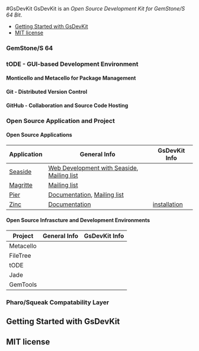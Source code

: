 #GsDevKit
GsDevKit is an *Open Source Development Kit for GemStone/S 64 Bit*.
* [Getting Started with GsDevKit](#getting-started-with-gsdevkit)
* [MIT license](#mit-license)

### GemStone/S 64 
### tODE - GUI-based Development Environment
#### Monticello and Metacello for Package Management
#### Git - Distributed Version Control
#### GitHub - Collaboration and Source Code Hosting
### Open Source Application and Project 
#### Open Source Applications 
| Application | General Info | GsDevKit Info  |
----------|----------|-----------------------|
| [Seaside][1] | [Web Development with Seaside][2], [Mailing list][3] | |
| [Magritte][4]| [Mailing list][5] | |
| [Pier][6]|[Documentation][7], [Mailing list][5] | |
| [Zinc][8] |[Documentation][9] | [installation][10] |

#### Open Source Infrascture and Development Environments
| Project | General Info | GsDevKit Info  |
----------|----------|-----------------------|
|Metacello| | |
|FileTree| | |
|tODE| | |
|Jade| | | 
|GemTools| | |

### Pharo/Squeak Compatability Layer

## Getting Started with GsDevKit

## MIT license

[1]: http://www.seaside.st/
[2]: http://book.seaside.st/book
[3]: http://www.seaside.st/community/mailinglist
[4]: https://code.google.com/p/magritte-metamodel/
[5]: https://www.iam.unibe.ch/mailman/listinfo/smallwiki
[6]: http://www.piercms.com/
[7]: http://www.piercms.com/doc
[8]: http://zn.stfx.eu/zn/index.html
[9]: https://github.com/svenvc/zinc/blob/master/zinc-http-components-paper.md#http
[10]: projects/zinc/README.md#zinc-243-for-gemstone-24-and-3x-

